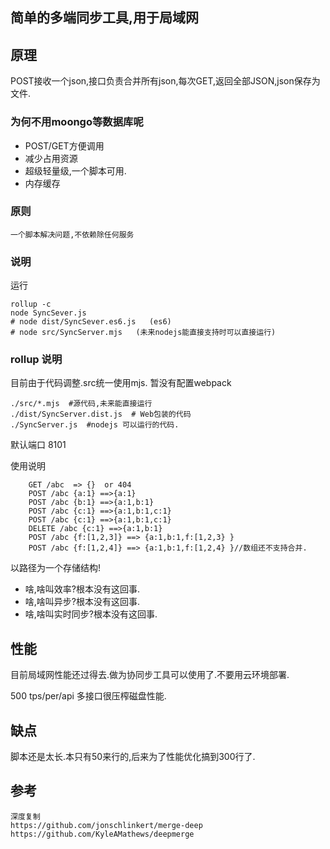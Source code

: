## 简单的多端同步工具,用于局域网

## 原理
   POST接收一个json,接口负责合并所有json,每次GET,返回全部JSON,json保存为文件.

### 为何不用moongo等数据库呢
- POST/GET方便调用
- 减少占用资源
- 超级轻量级,一个脚本可用.
- 内存缓存

#### 

### 原则
    一个脚本解决问题,不依赖除任何服务

### 说明

运行

    rollup -c 
    node SyncSever.js
    # node dist/SyncSever.es6.js   (es6)
    # node src/SyncServer.mjs   (未来nodejs能直接支持时可以直接运行)

### rollup 说明
目前由于代码调整.src统一使用mjs. 暂没有配置webpack

    ./src/*.mjs  #源代码,未来能直接运行
    ./dist/SyncServer.dist.js  # Web包装的代码
    ./SyncServer.js  #nodejs 可以运行的代码.

    
默认端口 8101
    
使用说明

        GET /abc  => {}  or 404
        POST /abc {a:1} ==>{a:1}
        POST /abc {b:1} ==>{a:1,b:1}
        POST /abc {c:1} ==>{a:1,b:1,c:1}
        POST /abc {c:1} ==>{a:1,b:1,c:1}
        DELETE /abc {c:1} ==>{a:1,b:1}
        POST /abc {f:[1,2,3]} ==> {a:1,b:1,f:[1,2,3} }
        POST /abc {f:[1,2,4]} ==> {a:1,b:1,f:[1,2,4} }//数组还不支持合并.

        
以路径为一个存储结构!

- 啥,啥叫效率?根本没有这回事.
- 啥,啥叫异步?根本没有这回事.
- 啥,啥叫实时同步?根本没有这回事.

## 性能
   目前局域网性能还过得去.做为协同步工具可以使用了.不要用云环境部署.
   
   500 tps/per/api
   多接口很压榨磁盘性能.
   
## 缺点
   脚本还是太长.本只有50来行的,后来为了性能优化搞到300行了.
   
## 参考 
    深度复制 
    https://github.com/jonschlinkert/merge-deep
    https://github.com/KyleAMathews/deepmerge